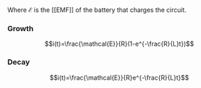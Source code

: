 Where $\mathcal{E}$ is the [[EMF]] of the battery that charges the circuit.
### Growth
$$i(t)=\frac{\mathcal{E}}{R}(1-e^{-\frac{R}{L}t})$$
### Decay
$$i(t)=\frac{\mathcal{E}}{R}e^{-\frac{R}{L}t}$$
